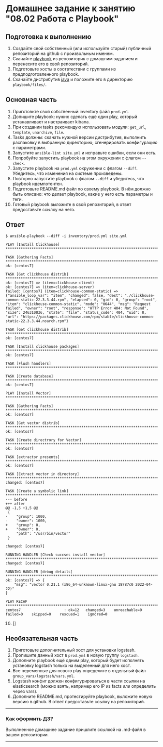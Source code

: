 # Домашнее задание к занятию "08.02 Работа с Playbook"

## Подготовка к выполнению
1. Создайте свой собственный (или используйте старый) публичный репозиторий на github с произвольным именем.
2. Скачайте [playbook](./playbook/) из репозитория с домашним заданием и перенесите его в свой репозиторий.
3. Подготовьте хосты в соотвтествии с группами из предподготовленного playbook. 
4. Скачайте дистрибутив [java](https://www.oracle.com/java/technologies/javase-jdk11-downloads.html) и положите его в директорию `playbook/files/`. 

## Основная часть
1. Приготовьте свой собственный inventory файл `prod.yml`.
2. Допишите playbook: нужно сделать ещё один play, который устанавливает и настраивает kibana.
3. При создании tasks рекомендую использовать модули: `get_url`, `template`, `unarchive`, `file`.
4. Tasks должны: скачать нужной версии дистрибутив, выполнить распаковку в выбранную директорию, сгенерировать конфигурацию с параметрами.
5. Запустите `ansible-lint site.yml` и исправьте ошибки, если они есть.
6. Попробуйте запустить playbook на этом окружении с флагом `--check`.
7. Запустите playbook на `prod.yml` окружении с флагом `--diff`. Убедитесь, что изменения на системе произведены.
8. Повторно запустите playbook с флагом `--diff` и убедитесь, что playbook идемпотентен.
9. Подготовьте README.md файл по своему playbook. В нём должно быть описано: что делает playbook, какие у него есть параметры и теги.
10. Готовый playbook выложите в свой репозиторий, в ответ предоставьте ссылку на него.

## Ответ
```commandline
$ ansible-playbook --diff -i inventory/prod.yml site.yml

PLAY [Install Clickhouse] ********************************************************************************************************************************************************************************************************

TASK [Gathering Facts] ***********************************************************************************************************************************************************************************************************
ok: [centos7]

TASK [Get clickhouse distrib] ****************************************************************************************************************************************************************************************************
ok: [centos7] => (item=clickhouse-client)
ok: [centos7] => (item=clickhouse-server)
failed: [centos7] (item=clickhouse-common-static) => {"ansible_loop_var": "item", "changed": false, "dest": "./clickhouse-common-static-22.3.3.44.rpm", "elapsed": 0, "gid": 0, "group": "root", "item": "clickhouse-common-static", "mode": "0644", "msg": "Request failed", "owner": "root", "response": "HTTP Error 404: Not Found", "size": 246310036, "state": "file", "status_code": 404, "uid": 0, "url": "https://packages.clickhouse.com/rpm/stable/clickhouse-common-static-22.3.3.44.noarch.rpm"}

TASK [Get clickhouse distrib] ****************************************************************************************************************************************************************************************************
ok: [centos7]

TASK [Install clickhouse packages] ***********************************************************************************************************************************************************************************************
ok: [centos7]

TASK [Flush handlers] ************************************************************************************************************************************************************************************************************

TASK [Create database] ***********************************************************************************************************************************************************************************************************
ok: [centos7]

PLAY [Install Vector] ************************************************************************************************************************************************************************************************************

TASK [Gathering Facts] ***********************************************************************************************************************************************************************************************************
ok: [centos7]

TASK [Get vector distrib] ********************************************************************************************************************************************************************************************************
ok: [centos7]

TASK [Create directrory for Vector] **********************************************************************************************************************************************************************************************
ok: [centos7]

TASK [extractor presents] ********************************************************************************************************************************************************************************************************
ok: [centos7]

TASK [Extract vector in directory] ***********************************************************************************************************************************************************************************************
changed: [centos7]

TASK [Create a symbolic link] ****************************************************************************************************************************************************************************************************
--- before
+++ after
@@ -1,5 +1,5 @@
 {
-    "group": 1000,
-    "owner": 1000,
+    "group": 0,
+    "owner": 0,
     "path": "/usr/bin/vector"
 }

changed: [centos7]

RUNNING HANDLER [Check succses install vector] ***********************************************************************************************************************************************************************************
changed: [centos7]

RUNNING HANDLER [debug details] **************************************************************************************************************************************************************************************************
ok: [centos7] => {
    "msg": "vector 0.21.1 (x86_64-unknown-linux-gnu 18787c0 2022-04-22)"
}

PLAY RECAP ***********************************************************************************************************************************************************************************************************************
centos7                    : ok=12   changed=3    unreachable=0    failed=0    skipped=0    rescued=1    ignored=0   
```
10) []

## Необязательная часть

1. Приготовьте дополнительный хост для установки logstash.
2. Пропишите данный хост в `prod.yml` в новую группу `logstash`.
3. Дополните playbook ещё одним play, который будет исполнять установку logstash только на выделенный для него хост.
4. Все переменные для нового play определите в отдельный файл `group_vars/logstash/vars.yml`.
5. Logstash конфиг должен конфигурироваться в части ссылки на elasticsearch (можно взять, например его IP из facts или определить через vars).
6. Дополните README.md, протестируйте playbook, выложите новую версию в github. В ответ предоставьте ссылку на репозиторий.

---

### Как оформить ДЗ?

Выполненное домашнее задание пришлите ссылкой на .md-файл в вашем репозитории.

---
